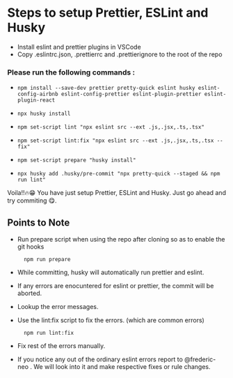 
# Steps to setup Prettier, ESLint and Husky 

- Install eslint and prettier plugins in VSCode
- Copy .eslintrc.json, .prettierrc and .prettierignore to the root of the repo
### Please run the following commands :
  - `npm install --save-dev prettier pretty-quick eslint husky eslint-config-airbnb eslint-config-prettier eslint-plugin-prettier eslint-plugin-react`

- `npx husky install`

- `npm set-script lint "npx eslint src --ext .js,.jsx,.ts,.tsx"`

- `npm set-script lint:fix "npx eslint src --ext .js,.jsx,.ts,.tsx --fix"`

- `npm set-script prepare "husky install"`

- `npx husky add .husky/pre-commit "npx pretty-quick --staged && npm run lint"`

Voila!!🔥😁 You have just setup Prettier, ESLint and Husky. Just go ahead and try commiting 😋.

## Points to Note

- Run prepare script when using the repo after cloning so as to enable the git hooks
  
        npm run prepare

- While committing, husky will automatically run prettier and eslint.
- If any errors are enocuntered for eslint or prettier, the commit will be aborted.
- Lookup the error messages.
- Use the lint:fix script to fix the errors. (which are common errors)

        npm run lint:fix
        
- Fix rest of the errors manually.
- If you notice any out of the ordinary eslint errors report to @frederic-neo . We will look into it and make respective fixes or rule changes.    
